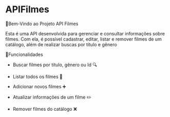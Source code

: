 # APIFilmes
📌Bem-Vindo ao Projeto API Filmes  

Esta é uma API desenvolvida para gerenciar e consultar informações sobre filmes. Com ela, é possível cadastrar, editar, listar e remover filmes de um catálogo, além de realizar buscas por título e gênero

📌Funcionalidades

- Buscar filmes por título, gênero ou Id 🔍

- Listar todos os filmes 📄 

- Adicionar novos filmes ➕

- Atualizar informações de um filme ✏️

- Remover filmes do catálogo ❌
